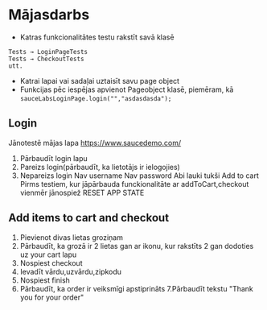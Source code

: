 # Mājasdarbs

* Katras funkcionalitātes testu rakstīt savā klasē
```
Tests → LoginPageTests
Tests → CheckoutTests
utt.
```
* Katrai lapai vai sadaļai uztaisīt savu page object
* Funkcijas pēc iespējas apvienot Pageobject klasē, piemēram, kā `sauceLabsLoginPage.login("","asdasdasda");`

## Login
Jānotestē mājas lapa https://www.saucedemo.com/
1. Pārbaudīt login lapu
2. Pareizs login(pārbaudīt, ka lietotājs ir ielogojies)
3. Nepareizs login
        Nav username
        Nav password
        Abi lauki tukši
        Add to cart
        Pirms testiem, kur jāpārbauda funckionalitāte ar addToCart,checkout vienmēr jānospiež RESET APP STATE

   
## Add items to cart and checkout
1. Pievienot divas lietas groziņam
2. Pārbaudīt, ka grozā ir 2 lietas
        gan ar ikonu, kur rakstīts 2
        gan dodoties uz your cart lapu
3. Nospiest checkout
4. Ievadīt vārdu,uzvārdu,zipkodu
5. Nospiest finish
6. Pārbaudīt, ka order ir veiksmīgi apstiprināts
7.Pārbaudīt tekstu "Thank you for your order"


